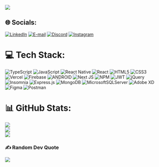 [![](https://visitcount.itsvg.in/api?id=Victor-Settin&icon=6&color=3)](https://visitcount.itsvg.in)

## 🌐 Socials:
<a href="https://linkedin.com/in/Victor-Settin" target="_blank"><img src="https://img.shields.io/badge/LinkedIn-%230077B5.svg?logo=linkedin&logoColor=white" alt="LinkedIn" ></a>
<a href="mailto:victor.profissional22@gmail.com?subject=Olá,%20gostaria%20de%20tomar%20um%20café%20com%20você!" target="_blank"><img src="https://img.shields.io/badge/Email-%23D14836.svg?logo=gmail&logoColor=white" alt="E-mail"></a>
<a href="https://discord.gg/VictorS#5247" target="_blank"><img src="https://img.shields.io/badge/Discord-%237289DA.svg?logo=discord&logoColor=white" alt="Discord" ></a>
<a href="https://instagram.com/ViictorSettin" target="_blank"><img src="https://img.shields.io/badge/Instagram-%23E4405F.svg?logo=Instagram&logoColor=white" alt="Instagram"></a>




# 💻 Tech Stack:
![TypeScript](https://img.shields.io/badge/typescript-%23007ACC.svg?style=for-the-badge&logo=typescript&logoColor=white) ![JavaScript](https://img.shields.io/badge/javascript-%23323330.svg?style=for-the-badge&logo=javascript&logoColor=%23F7DF1E) ![React Native](https://img.shields.io/badge/react_native-%2320232a.svg?style=for-the-badge&logo=react&logoColor=%2361DAFB) ![React](https://img.shields.io/badge/react-%2320232a.svg?style=for-the-badge&logo=react&logoColor=%2361DAFB)   ![HTML5](https://img.shields.io/badge/html5-%23E34F26.svg?style=for-the-badge&logo=html5&logoColor=white) ![CSS3](https://img.shields.io/badge/css3-%231572B6.svg?style=for-the-badge&logo=css3&logoColor=white) ![Vercel](https://img.shields.io/badge/vercel-%23000000.svg?style=for-the-badge&logo=vercel&logoColor=white) ![Firebase](https://img.shields.io/badge/firebase-%23039BE5.svg?style=for-the-badge&logo=firebase) ![ANDROID](https://img.shields.io/badge/android-%2320232a.svg?style=for-the-badge&logo=android&logoColor=%a4c639) ![Next JS](https://img.shields.io/badge/Next-black?style=for-the-badge&logo=next.js&logoColor=white) ![NPM](https://img.shields.io/badge/NPM-%23000000.svg?style=for-the-badge&logo=npm&logoColor=white) ![JWT](https://img.shields.io/badge/JWT-black?style=for-the-badge&logo=JSON%20web%20tokens) ![jQuery](https://img.shields.io/badge/jquery-%230769AD.svg?style=for-the-badge&logo=jquery&logoColor=white) ![Insomnia](https://img.shields.io/badge/Insomnia-black?style=for-the-badge&logo=insomnia&logoColor=5849BE) ![Express.js](https://img.shields.io/badge/express.js-%23404d59.svg?style=for-the-badge&logo=express&logoColor=%2361DAFB) ![MongoDB](https://img.shields.io/badge/MongoDB-%234ea94b.svg?style=for-the-badge&logo=mongodb&logoColor=white) ![MicrosoftSQLServer](https://img.shields.io/badge/Microsoft%20SQL%20Sever-CC2927?style=for-the-badge&logo=microsoft%20sql%20server&logoColor=white) ![Adobe XD](https://img.shields.io/badge/Adobe%20XD-470137?style=for-the-badge&logo=Adobe%20XD&logoColor=#FF61F6) 	![Figma](https://img.shields.io/badge/figma-%23F24E1E.svg?style=for-the-badge&logo=figma&logoColor=white) ![Postman](https://img.shields.io/badge/Postman-FF6C37?style=for-the-badge&logo=postman&logoColor=white)
# 📊 GitHub Stats:
![](https://github-readme-stats.vercel.app/api?username=Victor-Settin&theme=nightowl&hide_border=false&include_all_commits=false&count_private=false)<br/>
![](https://github-readme-streak-stats.herokuapp.com/?user=Victor-Settin&theme=nightowl&hide_border=false)<br/>
![](https://github-readme-stats.vercel.app/api/top-langs/?username=Victor-Settin&theme=nightowl&hide_border=false&include_all_commits=false&count_private=false&layout=compact)

### ✍️ Random Dev Quote
![](https://quotes-github-readme.vercel.app/api?type=horizontal&theme=tokyonight)
